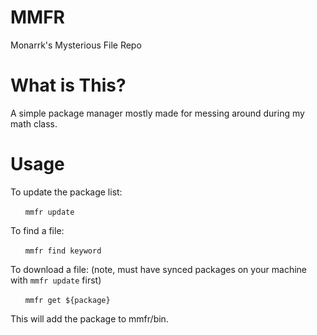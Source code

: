# MMFR
Monarrk's Mysterious File Repo

# What is This?
A simple package manager mostly made for messing around during my math class.

# Usage
To update the package list:

&nbsp;&nbsp;&nbsp;&nbsp;&nbsp;&nbsp;`mmfr update`

To find a file:

&nbsp;&nbsp;&nbsp;&nbsp;&nbsp;&nbsp;`mmfr find keyword`

To download a file:
(note, must have synced packages on your machine with `mmfr update` first)

&nbsp;&nbsp;&nbsp;&nbsp;&nbsp;&nbsp;`mmfr get ${package}`
	
This will add the package to mmfr/bin.


